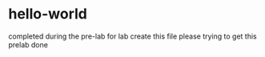 # hello-world
completed during the pre-lab for lab 
create this file please trying to get this prelab done

